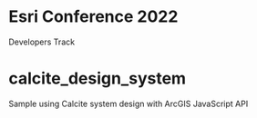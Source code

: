 # Esri Conference 2022

Developers Track

# calcite_design_system

Sample using Calcite system design with ArcGIS JavaScript API
